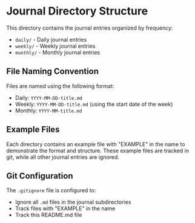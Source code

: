 # Journal Directory Structure

This directory contains the journal entries organized by frequency:

- `daily/` - Daily journal entries
- `weekly/` - Weekly journal entries
- `monthly/` - Monthly journal entries

## File Naming Convention

Files are named using the following format:
- Daily: `YYYY-MM-DD-title.md`
- Weekly: `YYYY-MM-DD-title.md` (using the start date of the week)
- Monthly: `YYYY-MM-title.md`

## Example Files

Each directory contains an example file with "EXAMPLE" in the name to demonstrate the format and structure. These example files are tracked in git, while all other journal entries are ignored.

## Git Configuration

The `.gitignore` file is configured to:
- Ignore all `.md` files in the journal subdirectories
- Track files with "EXAMPLE" in the name
- Track this README.md file 